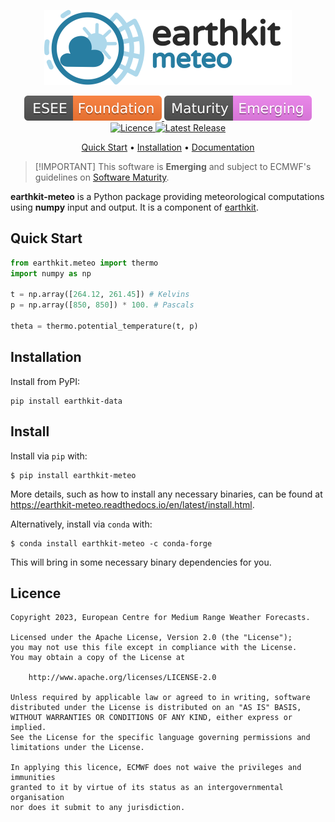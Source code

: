 <p align="center">
  <picture>
    <source srcset="https://github.com/ecmwf/logos/raw/refs/heads/main/logos/earthkit/earthkit-meteo-dark.svg" media="(prefers-color-scheme: dark)">
    <img src="https://github.com/ecmwf/logos/raw/refs/heads/main/logos/earthkit/earthkit-meteo-light.svg" height="120">
  </picture>
</p>

<p align="center">
  <a href="https://github.com/ecmwf/codex/raw/refs/heads/main/ESEE">
    <img src="https://github.com/ecmwf/codex/raw/refs/heads/main/ESEE/foundation_badge.svg" alt="ECMWF Software EnginE">
  </a>
  <a href="https://github.com/ecmwf/codex/raw/refs/heads/main/Project Maturity">
    <img src="https://github.com/ecmwf/codex/raw/refs/heads/main/Project Maturity/emerging_badge.svg" alt="Maturity Level">
  </a>
  <!-- <a href="https://codecov.io/gh/ecmwf/earthkit-hydro">
    <img src="https://codecov.io/gh/ecmwf/earthkit-hydro/branch/develop/graph/badge.svg" alt="Code Coverage">
  </a> -->
  <a href="https://opensource.org/licenses/apache-2-0">
    <img src="https://img.shields.io/badge/Licence-Apache 2.0-blue.svg" alt="Licence">
  </a>
  <a href="https://github.com/ecmwf/earthkit-regrid/releases">
    <img src="https://img.shields.io/github/v/release/ecmwf/earthkit-regrid?color=purple&label=Release" alt="Latest Release">
  </a>
</p>

<p align="center">
  <a href="#quick-start">Quick Start</a>
  •
  <a href="#installation">Installation</a>
  •
  <a href="https://earthkit-meteo.readthedocs.io/en/latest/">Documentation</a>
</p>

> \[!IMPORTANT\]
> This software is **Emerging** and subject to ECMWF's guidelines on [Software Maturity](https://github.com/ecmwf/codex/raw/refs/heads/main/Project%20Maturity).

**earthkit-meteo** is a Python package providing meteorological computations using **numpy** input and output. It is a component of [earthkit](https://github.com/ecmwf/earthkit).

## Quick Start

```python
from earthkit.meteo import thermo
import numpy as np

t = np.array([264.12, 261.45]) # Kelvins
p = np.array([850, 850]) * 100. # Pascals

theta = thermo.potential_temperature(t, p)
```

## Installation

Install from PyPI:

```
pip install earthkit-data
```

## Install

Install via `pip` with:

```
$ pip install earthkit-meteo
```

More details, such as how to install any necessary binaries, can be found  at https://earthkit-meteo.readthedocs.io/en/latest/install.html.

Alternatively, install via `conda` with:

```
$ conda install earthkit-meteo -c conda-forge
```

This will bring in some necessary binary dependencies for you.

## Licence

```
Copyright 2023, European Centre for Medium Range Weather Forecasts.

Licensed under the Apache License, Version 2.0 (the "License");
you may not use this file except in compliance with the License.
You may obtain a copy of the License at

    http://www.apache.org/licenses/LICENSE-2.0

Unless required by applicable law or agreed to in writing, software
distributed under the License is distributed on an "AS IS" BASIS,
WITHOUT WARRANTIES OR CONDITIONS OF ANY KIND, either express or implied.
See the License for the specific language governing permissions and
limitations under the License.

In applying this licence, ECMWF does not waive the privileges and immunities
granted to it by virtue of its status as an intergovernmental organisation
nor does it submit to any jurisdiction.
```
